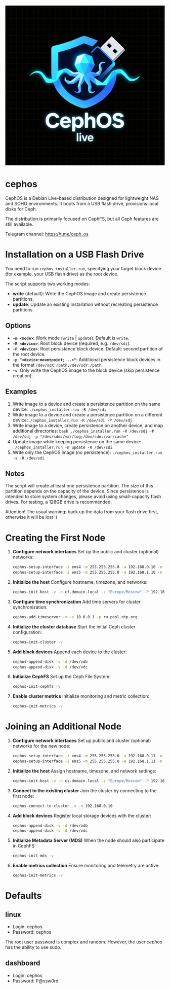 ![CephOS logo](logo.png)

# cephos
CephOS is a Debian Live-based distribution designed for lightweight NAS and SOHO environments.
It boots from a USB flash drive, provisions local disks for Ceph.

The distribution is primarily focused on CephFS, but all Ceph features are still available.

Telegram channel: https://t.me/ceph_os

# Installation on a USB Flash Drive
You need to run `cephos_installer.run`, specifying your target block device (for example, your USB flash drive) as the root device.

The script supports two working modes:
- **write** (default): Write the CephOS image and create persistence partitions.
- **update**: Update an existing installation without recreating persistence partitions.

## Options
- **`-m <mode>`**: Work mode (`write` | `update`). Default is `write`.
- **`-R <device>`**: Root block device (required, e.g. `/dev/sdi`).
- **`-P <device>`**: Root persistence block device. Default: second partition of the root device.
- **`-p "<device:mountpoint;...>"`**: Additional persistence block devices in the format `/dev/sdX:/path;/dev/sdY:/path`.
- **`-s`**: Only write the CephOS image to the block device (skip persistence creation).

## Examples
1. Write image to a device and create a persistence partition on the same device: `./cephos_installer.run -R /dev/sdi`
1. Write image to a device and create a persistence partition on a different device:`./cephos_installer.run -R /dev/sdi -P /dev/sdj`
1. Write image to a device, create persistence on another device, and map additional directories: `bash ./cephos_installer.run -R /dev/sdi -P /dev/sdj -p "/dev/sdm:/var/log;/dev/sdn:/var/cache"`
1. Update image while keeping persistence on the same device: ` ./cephos_installer.run -m update -R /dev/sdi`
1. Write only the CephOS image (no persistence): `./cephos_installer.run -s -R /dev/sdi`

## Notes
The script will create at least one persistence partition. The size of this partition depends on the capacity of the device. Since persistence is intended to store system changes, please avoid using small-capacity flash drives. For testing, a 128GB drive is recommended.

Attention! The usual warning: back up the data from your flash drive first, otherwise it will be lost :)

# Creating the First Node

1. **Configure network interfaces**
   Set up the public and cluster (optional) networks:
   ```bash
   cephos-setup-interface -i ens4 -m 255.255.255.0 -a 192.168.0.10 -n public_0
   cephos-setup-interface -i ens5 -m 255.255.255.0 -a 192.168.1.10 -n ceph_0
   ```

1. **Initialize the host**
   Configure hostname, timezone, and networks:
   ```bash
   cephos-init-host -v -n cf.domain.local -z "Europe/Moscow" -P 192.168.0.0/24 -C 192.168.1.0/24 -p 192.168.0.10 -c 192.168.1.10
   ```

1. **Configure time synchronization**
   Add time servers for cluster synchronization:
   ```bash
   cephos-add-timeserver -v -s 10.0.0.1 -p ru.pool.ntp.org
   ```

1. **Initialize the cluster database**
   Start the initial Ceph cluster configuration:
   ```bash
   cephos-init-cluster -v
   ```

1. **Add block devices**
   Append each device to the cluster:
   ```bash
   cephos-append-disk -v -d /dev/vdb
   cephos-append-disk -v -d /dev/vdc
   ```

1. **Initialize CephFS**
   Set up the Ceph File System:
   ```bash
   cephos-init-cephfs -v
   ```

1. **Enable cluster metrics**
   Initialize monitoring and metric collection:
   ```bash
   cephos-init-metrics -v
   ```

# Joining an Additional Node

1. **Configure network interfaces**
   Set up public and cluster (optional) networks for the new node:
   ```bash
   cephos-setup-interface -i ens4 -m 255.255.255.0 -a 192.168.0.11 -n public_0
   cephos-setup-interface -i ens5 -m 255.255.255.0 -a 192.168.1.11 -n ceph_0
   ```

1. **Initialize the host**
   Assign hostname, timezone, and network settings:
   ```bash
   cephos-init-host -v -n cs.domain.local -z "Europe/Moscow" -P 192.168.0.0/24 -C 192.168.1.0/24 -p 192.168.0.11 -c 192.168.1.11
   ```

1. **Connect to the existing cluster**
   Join the cluster by connecting to the first node:
   ```bash
   cephos-connect-to-cluster -v -n 192.168.0.10
   ```

1. **Add block devices**
   Register local storage devices with the cluster:
   ```bash
   cephos-append-disk -v -d /dev/vdb
   cephos-append-disk -v -d /dev/vdc
   ```

1. **Initialize Metadata Server (MDS)**
   When the node should also participate in CephFS:
   ```bash
   cephos-init-mds -v
   ```

1. **Enable metrics collection**
   Ensure monitoring and telemetry are active:
   ```bash
   cephos-init-metrics -v
   ```


# Defaults
## linux
- Login: cephos
- Password: cephos

The root user password is complex and random. However, the user *cephos* has the ability to use sudo.

## dashboard
- Login: cephos
- Password: P@ssw0rd
